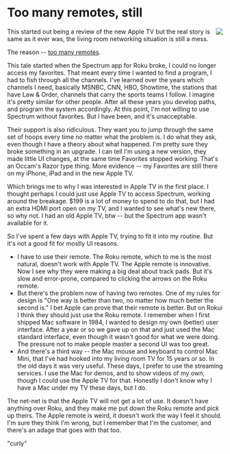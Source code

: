 # Too many remotes, still
<img src="http://scripting.com/images/2019/03/31/rokuRemote.png" border="0" align="right">This started out being a review of the new Apple TV but the real story is same as it ever was, the living room networking situation is still a mess.

The reason -- <a href="http://scripting.com/images/2019/10/20/tooManyRemotes.png">too many remotes</a>.

This tale started when the Spectrum app for Roku broke, I could no longer access my favorites. That meant every time I wanted to find a program, I had to fish through all the channels. I've learned over the years which channels I need, basically MSNBC, CNN, HBO, Showtime, the stations that have Law & Order, channels that carry the sports teams I follow. I imagine it's pretty similar for other people. After all these years you develop paths, and program the system accordingly. At this point, I'm not willing to use Spectrum without favorites. But I have been, and it's unacceptable.

Their support is also ridiculous. They want you to jump through the same set of hoops every time no matter what the problem is. I do what they ask, even though I have a theory about what happened. I'm pretty sure they broke something in an upgrade. I can tell I'm using a new version, they made little UI changes, at the same time Favorites stopped working. That's an Occam's Razor type thing. More evidence -- my Favorites are still there on my iPhone, iPad and in the new Apple TV. 

Which brings me to why I was interested in Apple TV in the first place. I thought perhaps I could just use Apple TV to access Spectrum, working around the breakage. $199 is a lot of money to spend to do that, but I had an extra HDMI port open on my TV, and I wanted to see what's new there, so why not. I had an old Apple TV, btw -- but the Spectrum app wasn't available for it. 

So I've spent a few days with Apple TV, trying to fit it into my routine. But it's not a good fit for mostly UI reasons. 
* I have to use their remote. The Roku remote, which to me is the most natural, doesn't work with Apple TV. The Apple remote is innovative. Now I see why they were making a big deal about track pads. But it's slow and error-prone, compared to clicking the arrows on the Roku remote. 
* But there's the problem now of having two remotes. One of my rules for design is "One way is better than two, no matter how much better the second is." I bet Apple can prove that their remote is better. But on Rokui I think they should just use the Roku remote. I remember when I first shipped Mac software in 1984, I wanted to design my own (better) user interface. After a year or so we gave up on that and just used the Mac standard interface, even though it wasn't good for what we were doing. The pressure not to make people master a second UI was too great. 
* And there's a third way -- the Mac mouse and keyboard to control Mac Mini, that I've had hooked into my living room TV for 15 years or so. In the old days it was very useful. These days, I prefer to use the streaming services. I use the Mac for demos, and to show videos of my own, though I could use the Apple TV for that. Honestly I don't know why I have a Mac under my TV these days, but I do.

The net-net is that the Apple TV will not get a lot of use. It doesn't have anything over Roku, and they make me put down the Roku remote and pick up theirs. The Apple remote is weird, it doesn't work the way I feel it should. I'm sure they think I'm wrong, but I remember that I'm the customer, and there's an adage that goes with that too. 

"curly"

